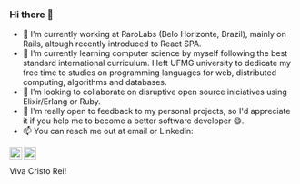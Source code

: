 ### Hi there 👋

- 🔭 I’m currently working at RaroLabs (Belo Horizonte, Brazil), mainly on Rails, altough recently introduced to React SPA.
- 🌱 I’m currently learning computer science by myself following the best standard international curriculum. I left UFMG university to dedicate my free time to studies on programming languages for web, distributed computing, algorithms and databases. 
- 👯 I’m looking to collaborate on disruptive open source iniciatives using Elixir/Erlang or Ruby.
- 💬 I'm really open to feedback to my personal projects, so I'd appreciate it if you help me to become a better software developer 😄. 
- 📫 You can reach me out at email or Linkedin:

[<img align="left" alt="Alan Borges | LinkedIn" width="22px" src="https://cdn.jsdelivr.net/npm/simple-icons@v3/icons/linkedin.svg" />][linkedin]
[<img align="left" alt="Alan Borges | Mail" width="22px" src="https://cdn.jsdelivr.net/npm/simple-icons@3.10.0/icons/gmail.svg" />][gmail]


<br />
<br />
Viva Cristo Rei!

[linkedin]: https://www.linkedin.com/in/abmbispo/
[gmail]: mailto:sr.alan.bispo@gmail.com
